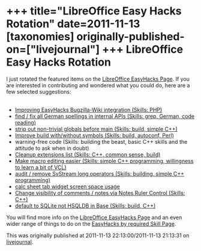 +++
title="LibreOffice Easy Hacks Rotation"
date=2011-11-13
[taxonomies]
originally-published-on=["livejournal"]
+++
LibreOffice Easy Hacks Rotation
===============================

I just rotated the featured items on the <a href="http://wiki.documentfoundation.org/Development/Easy_Hacks">LibreOffice EasyHacks Page</a>. If you are interested in contributing and wondered what you could do, here are a few selected suggestions:<br /><br /><ul><li><a href="https://bugs.freedesktop.org/buglist.cgi?bug_id=39753">Improving EasyHacks Bugzilla-Wiki integration (Skills: PHP)</a></li><li><a href="https://bugs.freedesktop.org/buglist.cgi?bug_id=39674">find / fix all German spellings in internal APIs (Skills: grep, German, code reading)</a></li><li><a href="https://bugs.freedesktop.org/buglist.cgi?bug_id=38835">strip out non-trivial globals before main (Skills: build, simple C++)</a></li><li><a href="https://bugs.freedesktop.org/buglist.cgi?bug_id=39643">Improve build with/without symbols (Skills: build, autoconf, Perl)</a></li><li>warning-free code (Skills: building the beast, basic C++ skills and the attitude to ask when in doubt)</li><li><a href="https://bugs.freedesktop.org/buglist.cgi?bug_id=39748">Cleanup extensions list (Skills: C++, common sense, build)</a></li><li><a href="https://bugs.freedesktop.org/buglist.cgi?bug_id=38889">Make macro editing easier (Skills: simple C++ programming, willingness to learn a bit of VCL)</a></li><li><a href="https://bugs.freedesktop.org/buglist.cgi?bug_id=39428">audit / remove SvStream long operators (Skills: building, simple C++ programming)</a></li><li><a href="https://bugs.freedesktop.org/buglist.cgi?bug_id=42100">calc sheet tab widget screen space usage</a></li><li><a href="https://bugs.freedesktop.org/buglist.cgi?bug_id=38246">Change visibility of comments / notes via Notes Ruler Control (Skills: C++)</a></li><li><a href="https://bugs.freedesktop.org/buglist.cgi?bug_id=38811">default to SQLite not HSQLDB in Base (Skills: build, C++)</a></li></ul>You will find more info on the <a href="http://wiki.documentfoundation.org/Development/Easy_Hacks">LibreOffice EasyHacks Page</a> and an even wider range of things to do on the <a href="http://wiki.documentfoundation.org/Development/Easy_Hacks_by_required_Skill">EasyHacks by required Skill Page</a>.

This was originally published at 2011-11-13 22:13:00/2011-11-13 21:13:31 on [livejournal](https://sweetshark.livejournal.com/6441.html).
